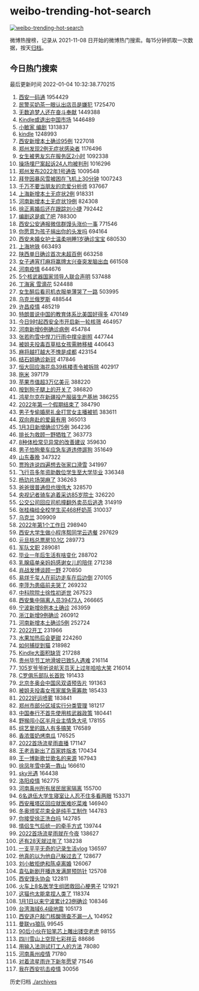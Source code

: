 # weibo-trending-hot-search

[![weibo-trending-hot-search](https://github.com/ameizi/weibo-trending-hot-search/actions/workflows/ci.yml/badge.svg)](https://github.com/ameizi/weibo-trending-hot-search/actions/workflows/ci.yml)

微博热搜榜，记录从 2021-11-08 日开始的微博热门搜索。每15分钟抓取一次数据，按天[归档](./archives)。

## 今日热门搜索

<!-- BEGIN --> 
最后更新时间 2022-01-04 10:32:38.770215 
1. [西安一码通](https://s.weibo.com/weibo?q=%23%E8%A5%BF%E5%AE%89%E4%B8%80%E7%A0%81%E9%80%9A%23&Refer=top) 1954429
1. [民警买奶茶一眼认出店员是嫌犯](https://s.weibo.com/weibo?q=%23%E6%B0%91%E8%AD%A6%E4%B9%B0%E5%A5%B6%E8%8C%B6%E4%B8%80%E7%9C%BC%E8%AE%A4%E5%87%BA%E5%BA%97%E5%91%98%E6%98%AF%E5%AB%8C%E7%8A%AF%23&Refer=top) 1725470
1. [无数追梦人还在奋斗奉献](https://s.weibo.com/weibo?q=%23%E6%97%A0%E6%95%B0%E8%BF%BD%E6%A2%A6%E4%BA%BA%E8%BF%98%E5%9C%A8%E5%A5%8B%E6%96%97%E5%A5%89%E7%8C%AE%23&Refer=top) 1449388
1. [Kindle或退出中国市场](https://s.weibo.com/weibo?q=%23Kindle%E6%88%96%E9%80%80%E5%87%BA%E4%B8%AD%E5%9B%BD%E5%B8%82%E5%9C%BA%23&Refer=top) 1446489
1. [小敏家 编剧](https://s.weibo.com/weibo?q=%E5%B0%8F%E6%95%8F%E5%AE%B6%20%E7%BC%96%E5%89%A7&Refer=top) 1313837
1. [kindle](https://s.weibo.com/weibo?q=kindle&Refer=top) 1248993
1. [西安新增本土确诊95例](https://s.weibo.com/weibo?q=%23%E8%A5%BF%E5%AE%89%E6%96%B0%E5%A2%9E%E6%9C%AC%E5%9C%9F%E7%A1%AE%E8%AF%8A95%E4%BE%8B%23&Refer=top) 1227018
1. [郑州发现2例无症状感染者](https://s.weibo.com/weibo?q=%23%E9%83%91%E5%B7%9E%E5%8F%91%E7%8E%B02%E4%BE%8B%E6%97%A0%E7%97%87%E7%8A%B6%E6%84%9F%E6%9F%93%E8%80%85%23&Refer=top) 1176496
1. [女生被男友忘在服务区2小时](https://s.weibo.com/weibo?q=%23%E5%A5%B3%E7%94%9F%E8%A2%AB%E7%94%B7%E5%8F%8B%E5%BF%98%E5%9C%A8%E6%9C%8D%E5%8A%A1%E5%8C%BA2%E5%B0%8F%E6%97%B6%23&Refer=top) 1092338
1. [操场埋尸案起诉24人均被判刑](https://s.weibo.com/weibo?q=%23%E6%93%8D%E5%9C%BA%E5%9F%8B%E5%B0%B8%E6%A1%88%E8%B5%B7%E8%AF%8924%E4%BA%BA%E5%9D%87%E8%A2%AB%E5%88%A4%E5%88%91%23&Refer=top) 1016296
1. [郑州发布2022年1号通告](https://s.weibo.com/weibo?q=%23%E9%83%91%E5%B7%9E%E5%8F%91%E5%B8%832022%E5%B9%B41%E5%8F%B7%E9%80%9A%E5%91%8A%23&Refer=top) 1009548
1. [拜登因暴风雪被困在飞机上30分钟](https://s.weibo.com/weibo?q=%23%E6%8B%9C%E7%99%BB%E5%9B%A0%E6%9A%B4%E9%A3%8E%E9%9B%AA%E8%A2%AB%E5%9B%B0%E5%9C%A8%E9%A3%9E%E6%9C%BA%E4%B8%8A30%E5%88%86%E9%92%9F%23&Refer=top) 1007243
1. [千万不要当朋友的恋爱分析师](https://s.weibo.com/weibo?q=%23%E5%8D%83%E4%B8%87%E4%B8%8D%E8%A6%81%E5%BD%93%E6%9C%8B%E5%8F%8B%E7%9A%84%E6%81%8B%E7%88%B1%E5%88%86%E6%9E%90%E5%B8%88%23&Refer=top) 937667
1. [上海新增本土无症状2例](https://s.weibo.com/weibo?q=%23%E4%B8%8A%E6%B5%B7%E6%96%B0%E5%A2%9E%E6%9C%AC%E5%9C%9F%E6%97%A0%E7%97%87%E7%8A%B62%E4%BE%8B%23&Refer=top) 918331
1. [河南新增本土无症状19例](https://s.weibo.com/weibo?q=%23%E6%B2%B3%E5%8D%97%E6%96%B0%E5%A2%9E%E6%9C%AC%E5%9C%9F%E6%97%A0%E7%97%87%E7%8A%B619%E4%BE%8B%23&Refer=top) 824308
1. [徐正离婚后还在跟踪刘小捷](https://s.weibo.com/weibo?q=%23%E5%BE%90%E6%AD%A3%E7%A6%BB%E5%A9%9A%E5%90%8E%E8%BF%98%E5%9C%A8%E8%B7%9F%E8%B8%AA%E5%88%98%E5%B0%8F%E6%8D%B7%23&Refer=top) 792442
1. [编剧这是疯了吧](https://s.weibo.com/weibo?q=%23%E7%BC%96%E5%89%A7%E8%BF%99%E6%98%AF%E7%96%AF%E4%BA%86%E5%90%A7%23&Refer=top) 788300
1. [西安公安通报微信群馒头涨价一事](https://s.weibo.com/weibo?q=%23%E8%A5%BF%E5%AE%89%E5%85%AC%E5%AE%89%E9%80%9A%E6%8A%A5%E5%BE%AE%E4%BF%A1%E7%BE%A4%E9%A6%92%E5%A4%B4%E6%B6%A8%E4%BB%B7%E4%B8%80%E4%BA%8B%23&Refer=top) 771546
1. [你愿意为孩子捐出你的头发吗](https://s.weibo.com/weibo?q=%23%E4%BD%A0%E6%84%BF%E6%84%8F%E4%B8%BA%E5%AD%A9%E5%AD%90%E6%8D%90%E5%87%BA%E4%BD%A0%E7%9A%84%E5%A4%B4%E5%8F%91%E5%90%97%23&Refer=top) 694164
1. [西安未婚女护士温柔哄睡1岁确诊宝宝](https://s.weibo.com/weibo?q=%23%E8%A5%BF%E5%AE%89%E6%9C%AA%E5%A9%9A%E5%A5%B3%E6%8A%A4%E5%A3%AB%E6%B8%A9%E6%9F%94%E5%93%84%E7%9D%A11%E5%B2%81%E7%A1%AE%E8%AF%8A%E5%AE%9D%E5%AE%9D%23&Refer=top) 680530
1. [上海地铁](https://s.weibo.com/weibo?q=%E4%B8%8A%E6%B5%B7%E5%9C%B0%E9%93%81&Refer=top) 663493
1. [陕西单日确诊首次未超百例](https://s.weibo.com/weibo?q=%23%E9%99%95%E8%A5%BF%E5%8D%95%E6%97%A5%E7%A1%AE%E8%AF%8A%E9%A6%96%E6%AC%A1%E6%9C%AA%E8%B6%85%E7%99%BE%E4%BE%8B%23&Refer=top) 663258
1. [女子通宵打麻将赢牌太兴奋突发脑出血](https://s.weibo.com/weibo?q=%23%E5%A5%B3%E5%AD%90%E9%80%9A%E5%AE%B5%E6%89%93%E9%BA%BB%E5%B0%86%E8%B5%A2%E7%89%8C%E5%A4%AA%E5%85%B4%E5%A5%8B%E7%AA%81%E5%8F%91%E8%84%91%E5%87%BA%E8%A1%80%23&Refer=top) 661508
1. [河南疫情](https://s.weibo.com/weibo?q=%23%E6%B2%B3%E5%8D%97%E7%96%AB%E6%83%85%23&Refer=top) 644676
1. [5个核武器国家领导人联合声明](https://s.weibo.com/weibo?q=%235%E4%B8%AA%E6%A0%B8%E6%AD%A6%E5%99%A8%E5%9B%BD%E5%AE%B6%E9%A2%86%E5%AF%BC%E4%BA%BA%E8%81%94%E5%90%88%E5%A3%B0%E6%98%8E%23&Refer=top) 537488
1. [丁海寅 雪滴花](https://s.weibo.com/weibo?q=%E4%B8%81%E6%B5%B7%E5%AF%85%20%E9%9B%AA%E6%BB%B4%E8%8A%B1&Refer=top) 524488
1. [女生醉后看司机衣服单薄哭了一路](https://s.weibo.com/weibo?q=%23%E5%A5%B3%E7%94%9F%E9%86%89%E5%90%8E%E7%9C%8B%E5%8F%B8%E6%9C%BA%E8%A1%A3%E6%9C%8D%E5%8D%95%E8%96%84%E5%93%AD%E4%BA%86%E4%B8%80%E8%B7%AF%23&Refer=top) 503995
1. [乌克兰俄罗斯](https://s.weibo.com/weibo?q=%E4%B9%8C%E5%85%8B%E5%85%B0%E4%BF%84%E7%BD%97%E6%96%AF&Refer=top) 488544
1. [许昌疫情](https://s.weibo.com/weibo?q=%E8%AE%B8%E6%98%8C%E7%96%AB%E6%83%85&Refer=top) 485219
1. [特朗普说中国的教育体系比美国好得多](https://s.weibo.com/weibo?q=%23%E7%89%B9%E6%9C%97%E6%99%AE%E8%AF%B4%E4%B8%AD%E5%9B%BD%E7%9A%84%E6%95%99%E8%82%B2%E4%BD%93%E7%B3%BB%E6%AF%94%E7%BE%8E%E5%9B%BD%E5%A5%BD%E5%BE%97%E5%A4%9A%23&Refer=top) 470149
1. [今日9时起西安全市开启新一轮核筛](https://s.weibo.com/weibo?q=%23%E4%BB%8A%E6%97%A59%E6%97%B6%E8%B5%B7%E8%A5%BF%E5%AE%89%E5%85%A8%E5%B8%82%E5%BC%80%E5%90%AF%E6%96%B0%E4%B8%80%E8%BD%AE%E6%A0%B8%E7%AD%9B%23&Refer=top) 464957
1. [河南新增6例确诊病例](https://s.weibo.com/weibo?q=%23%E6%B2%B3%E5%8D%97%E6%96%B0%E5%A2%9E6%E4%BE%8B%E7%A1%AE%E8%AF%8A%E7%97%85%E4%BE%8B%23&Refer=top) 454784
1. [张若昀雪中悍刀行雨中撑伞剧照](https://s.weibo.com/weibo?q=%23%E5%BC%A0%E8%8B%A5%E6%98%80%E9%9B%AA%E4%B8%AD%E6%82%8D%E5%88%80%E8%A1%8C%E9%9B%A8%E4%B8%AD%E6%92%91%E4%BC%9E%E5%89%A7%E7%85%A7%23&Refer=top) 447744
1. [被姐夫投毒百草枯女孩需肺移植](https://s.weibo.com/weibo?q=%23%E8%A2%AB%E5%A7%90%E5%A4%AB%E6%8A%95%E6%AF%92%E7%99%BE%E8%8D%89%E6%9E%AF%E5%A5%B3%E5%AD%A9%E9%9C%80%E8%82%BA%E7%A7%BB%E6%A4%8D%23&Refer=top) 440643
1. [麻将越打越大不愧是成都](https://s.weibo.com/weibo?q=%23%E9%BA%BB%E5%B0%86%E8%B6%8A%E6%89%93%E8%B6%8A%E5%A4%A7%E4%B8%8D%E6%84%A7%E6%98%AF%E6%88%90%E9%83%BD%23&Refer=top) 423154
1. [结石姐确诊新冠](https://s.weibo.com/weibo?q=%23%E7%BB%93%E7%9F%B3%E5%A7%90%E7%A1%AE%E8%AF%8A%E6%96%B0%E5%86%A0%23&Refer=top) 417846
1. [恒大回应海花岛39栋楼责令被拆除](https://s.weibo.com/weibo?q=%23%E6%81%92%E5%A4%A7%E5%9B%9E%E5%BA%94%E6%B5%B7%E8%8A%B1%E5%B2%9B39%E6%A0%8B%E6%A5%BC%E8%B4%A3%E4%BB%A4%E8%A2%AB%E6%8B%86%E9%99%A4%23&Refer=top) 402917
1. [拖米](https://s.weibo.com/weibo?q=%E6%8B%96%E7%B1%B3&Refer=top) 397179
1. [苹果市值超3万亿美元](https://s.weibo.com/weibo?q=%23%E8%8B%B9%E6%9E%9C%E5%B8%82%E5%80%BC%E8%B6%853%E4%B8%87%E4%BA%BF%E7%BE%8E%E5%85%83%23&Refer=top) 388220
1. [按到狗子腿上的开关了](https://s.weibo.com/weibo?q=%E6%8C%89%E5%88%B0%E7%8B%97%E5%AD%90%E8%85%BF%E4%B8%8A%E7%9A%84%E5%BC%80%E5%85%B3%E4%BA%86&Refer=top) 386820
1. [鸿星尔克在新疆投产服装生产基地](https://s.weibo.com/weibo?q=%23%E9%B8%BF%E6%98%9F%E5%B0%94%E5%85%8B%E5%9C%A8%E6%96%B0%E7%96%86%E6%8A%95%E4%BA%A7%E6%9C%8D%E8%A3%85%E7%94%9F%E4%BA%A7%E5%9F%BA%E5%9C%B0%23&Refer=top) 386255
1. [2022年第一个假期结束了](https://s.weibo.com/weibo?q=2022%E5%B9%B4%E7%AC%AC%E4%B8%80%E4%B8%AA%E5%81%87%E6%9C%9F%E7%BB%93%E6%9D%9F%E4%BA%86&Refer=top) 384790
1. [男子专偷婚房礼金打赏女主播被抓](https://s.weibo.com/weibo?q=%23%E7%94%B7%E5%AD%90%E4%B8%93%E5%81%B7%E5%A9%9A%E6%88%BF%E7%A4%BC%E9%87%91%E6%89%93%E8%B5%8F%E5%A5%B3%E4%B8%BB%E6%92%AD%E8%A2%AB%E6%8A%93%23&Refer=top) 383611
1. [双向奔赴的爱最有用](https://s.weibo.com/weibo?q=%23%E5%8F%8C%E5%90%91%E5%A5%94%E8%B5%B4%E7%9A%84%E7%88%B1%E6%9C%80%E6%9C%89%E7%94%A8%23&Refer=top) 365013
1. [1月3日新增确诊175例](https://s.weibo.com/weibo?q=%231%E6%9C%883%E6%97%A5%E6%96%B0%E5%A2%9E%E7%A1%AE%E8%AF%8A175%E4%BE%8B%23&Refer=top) 364236
1. [排长为救顾一野牺牲了](https://s.weibo.com/weibo?q=%23%E6%8E%92%E9%95%BF%E4%B8%BA%E6%95%91%E9%A1%BE%E4%B8%80%E9%87%8E%E7%89%BA%E7%89%B2%E4%BA%86%23&Refer=top) 363773
1. [8种体检常见异常的改善建议](https://s.weibo.com/weibo?q=%238%E7%A7%8D%E4%BD%93%E6%A3%80%E5%B8%B8%E8%A7%81%E5%BC%82%E5%B8%B8%E7%9A%84%E6%94%B9%E5%96%84%E5%BB%BA%E8%AE%AE%23&Refer=top) 359630
1. [男子怕狗晕车应急车道违停遛狗](https://s.weibo.com/weibo?q=%23%E7%94%B7%E5%AD%90%E6%80%95%E7%8B%97%E6%99%95%E8%BD%A6%E5%BA%94%E6%80%A5%E8%BD%A6%E9%81%93%E8%BF%9D%E5%81%9C%E9%81%9B%E7%8B%97%23&Refer=top) 351649
1. [山东春晚](https://s.weibo.com/weibo?q=%E5%B1%B1%E4%B8%9C%E6%98%A5%E6%99%9A&Refer=top) 347322
1. [贾玲连说四遍想去张家口滑雪](https://s.weibo.com/weibo?q=%23%E8%B4%BE%E7%8E%B2%E8%BF%9E%E8%AF%B4%E5%9B%9B%E9%81%8D%E6%83%B3%E5%8E%BB%E5%BC%A0%E5%AE%B6%E5%8F%A3%E6%BB%91%E9%9B%AA%23&Refer=top) 341997
1. [飞行员多年资助数位学生至大学毕业](https://s.weibo.com/weibo?q=%23%E9%A3%9E%E8%A1%8C%E5%91%98%E5%A4%9A%E5%B9%B4%E8%B5%84%E5%8A%A9%E6%95%B0%E4%BD%8D%E5%AD%A6%E7%94%9F%E8%87%B3%E5%A4%A7%E5%AD%A6%E6%AF%95%E4%B8%9A%23&Refer=top) 336348
1. [杨玏片场哭麻了](https://s.weibo.com/weibo?q=%23%E6%9D%A8%E7%8E%8F%E7%89%87%E5%9C%BA%E5%93%AD%E9%BA%BB%E4%BA%86%23&Refer=top) 336263
1. [爸爸很普通但也很伟大](https://s.weibo.com/weibo?q=%23%E7%88%B8%E7%88%B8%E5%BE%88%E6%99%AE%E9%80%9A%E4%BD%86%E4%B9%9F%E5%BE%88%E4%BC%9F%E5%A4%A7%23&Refer=top) 328570
1. [央视记者骑车追着采访85岁院士](https://s.weibo.com/weibo?q=%23%E5%A4%AE%E8%A7%86%E8%AE%B0%E8%80%85%E9%AA%91%E8%BD%A6%E8%BF%BD%E7%9D%80%E9%87%87%E8%AE%BF85%E5%B2%81%E9%99%A2%E5%A3%AB%23&Refer=top) 326220
1. [公交公司回应司机撞翻外卖员后逃逸](https://s.weibo.com/weibo?q=%23%E5%85%AC%E4%BA%A4%E5%85%AC%E5%8F%B8%E5%9B%9E%E5%BA%94%E5%8F%B8%E6%9C%BA%E6%92%9E%E7%BF%BB%E5%A4%96%E5%8D%96%E5%91%98%E5%90%8E%E9%80%83%E9%80%B8%23&Refer=top) 314919
1. [张桂梅给全校学生买468杯奶茶](https://s.weibo.com/weibo?q=%23%E5%BC%A0%E6%A1%82%E6%A2%85%E7%BB%99%E5%85%A8%E6%A0%A1%E5%AD%A6%E7%94%9F%E4%B9%B0468%E6%9D%AF%E5%A5%B6%E8%8C%B6%23&Refer=top) 310037
1. [乌克兰](https://s.weibo.com/weibo?q=%E4%B9%8C%E5%85%8B%E5%85%B0&Refer=top) 309909
1. [2022年第1个工作日](https://s.weibo.com/weibo?q=%232022%E5%B9%B4%E7%AC%AC1%E4%B8%AA%E5%B7%A5%E4%BD%9C%E6%97%A5%23&Refer=top) 298940
1. [西安大学生做小程序帮同学云选餐](https://s.weibo.com/weibo?q=%23%E8%A5%BF%E5%AE%89%E5%A4%A7%E5%AD%A6%E7%94%9F%E5%81%9A%E5%B0%8F%E7%A8%8B%E5%BA%8F%E5%B8%AE%E5%90%8C%E5%AD%A6%E4%BA%91%E9%80%89%E9%A4%90%23&Refer=top) 297629
1. [元旦档总票房10.1亿](https://s.weibo.com/weibo?q=%23%E5%85%83%E6%97%A6%E6%A1%A3%E6%80%BB%E7%A5%A8%E6%88%BF10.1%E4%BA%BF%23&Refer=top) 289773
1. [军队文职](https://s.weibo.com/weibo?q=%E5%86%9B%E9%98%9F%E6%96%87%E8%81%8C&Refer=top) 289081
1. [毕业一年后生活有啥变化](https://s.weibo.com/weibo?q=%23%E6%AF%95%E4%B8%9A%E4%B8%80%E5%B9%B4%E5%90%8E%E7%94%9F%E6%B4%BB%E6%9C%89%E5%95%A5%E5%8F%98%E5%8C%96%23&Refer=top) 288702
1. [乳腺癌单亲妈妈感谢女儿的陪伴](https://s.weibo.com/weibo?q=%23%E4%B9%B3%E8%85%BA%E7%99%8C%E5%8D%95%E4%BA%B2%E5%A6%88%E5%A6%88%E6%84%9F%E8%B0%A2%E5%A5%B3%E5%84%BF%E7%9A%84%E9%99%AA%E4%BC%B4%23&Refer=top) 271238
1. [肖战发博谈顾一野](https://s.weibo.com/weibo?q=%23%E8%82%96%E6%88%98%E5%8F%91%E5%8D%9A%E8%B0%88%E9%A1%BE%E4%B8%80%E9%87%8E%23&Refer=top) 270850
1. [易烊千玺人在前边走车在后边倒](https://s.weibo.com/weibo?q=%23%E6%98%93%E7%83%8A%E5%8D%83%E7%8E%BA%E4%BA%BA%E5%9C%A8%E5%89%8D%E8%BE%B9%E8%B5%B0%E8%BD%A6%E5%9C%A8%E5%90%8E%E8%BE%B9%E5%80%92%23&Refer=top) 270105
1. [李萍为患癌前夫哭了](https://s.weibo.com/weibo?q=%23%E6%9D%8E%E8%90%8D%E4%B8%BA%E6%82%A3%E7%99%8C%E5%89%8D%E5%A4%AB%E5%93%AD%E4%BA%86%23&Refer=top) 269232
1. [中科院院士徐性初逝世](https://s.weibo.com/weibo?q=%23%E4%B8%AD%E7%A7%91%E9%99%A2%E9%99%A2%E5%A3%AB%E5%BE%90%E6%80%A7%E5%88%9D%E9%80%9D%E4%B8%96%23&Refer=top) 267523
1. [西安集中隔离人员39473人](https://s.weibo.com/weibo?q=%23%E8%A5%BF%E5%AE%89%E9%9B%86%E4%B8%AD%E9%9A%94%E7%A6%BB%E4%BA%BA%E5%91%9839473%E4%BA%BA%23&Refer=top) 266665
1. [宁波新增8例本土确诊](https://s.weibo.com/weibo?q=%23%E5%AE%81%E6%B3%A2%E6%96%B0%E5%A2%9E8%E4%BE%8B%E6%9C%AC%E5%9C%9F%E7%A1%AE%E8%AF%8A%23&Refer=top) 263959
1. [浙江新增9例确诊](https://s.weibo.com/weibo?q=%23%E6%B5%99%E6%B1%9F%E6%96%B0%E5%A2%9E9%E4%BE%8B%E7%A1%AE%E8%AF%8A%23&Refer=top) 260912
1. [河南新增本土确诊5例](https://s.weibo.com/weibo?q=%23%E6%B2%B3%E5%8D%97%E6%96%B0%E5%A2%9E%E6%9C%AC%E5%9C%9F%E7%A1%AE%E8%AF%8A5%E4%BE%8B%23&Refer=top) 252724
1. [2022开工](https://s.weibo.com/weibo?q=2022%E5%BC%80%E5%B7%A5&Refer=top) 231966
1. [水果加热后会更甜](https://s.weibo.com/weibo?q=%23%E6%B0%B4%E6%9E%9C%E5%8A%A0%E7%83%AD%E5%90%8E%E4%BC%9A%E6%9B%B4%E7%94%9C%23&Refer=top) 224260
1. [如何捕捉到猫](https://s.weibo.com/weibo?q=%23%E5%A6%82%E4%BD%95%E6%8D%95%E6%8D%89%E5%88%B0%E7%8C%AB%23&Refer=top) 218982
1. [Kindle大面积缺货](https://s.weibo.com/weibo?q=%23Kindle%E5%A4%A7%E9%9D%A2%E7%A7%AF%E7%BC%BA%E8%B4%A7%23&Refer=top) 217288
1. [贵州毕节工地滑坡已致5人遇难](https://s.weibo.com/weibo?q=%23%E8%B4%B5%E5%B7%9E%E6%AF%95%E8%8A%82%E5%B7%A5%E5%9C%B0%E6%BB%91%E5%9D%A1%E5%B7%B2%E8%87%B45%E4%BA%BA%E9%81%87%E9%9A%BE%23&Refer=top) 216114
1. [105岁爷爷听说航天员天上过年哈哈大笑](https://s.weibo.com/weibo?q=%23105%E5%B2%81%E7%88%B7%E7%88%B7%E5%90%AC%E8%AF%B4%E8%88%AA%E5%A4%A9%E5%91%98%E5%A4%A9%E4%B8%8A%E8%BF%87%E5%B9%B4%E5%93%88%E5%93%88%E5%A4%A7%E7%AC%91%23&Refer=top) 216014
1. [C罗俱乐部队长首败](https://s.weibo.com/weibo?q=%23C%E7%BD%97%E4%BF%B1%E4%B9%90%E9%83%A8%E9%98%9F%E9%95%BF%E9%A6%96%E8%B4%A5%23&Refer=top) 191433
1. [北京冬奥会中国风双语预告片](https://s.weibo.com/weibo?q=%23%E5%8C%97%E4%BA%AC%E5%86%AC%E5%A5%A5%E4%BC%9A%E4%B8%AD%E5%9B%BD%E9%A3%8E%E5%8F%8C%E8%AF%AD%E9%A2%84%E5%91%8A%E7%89%87%23&Refer=top) 191363
1. [被姐夫投毒女孩家属急需筹款](https://s.weibo.com/weibo?q=%23%E8%A2%AB%E5%A7%90%E5%A4%AB%E6%8A%95%E6%AF%92%E5%A5%B3%E5%AD%A9%E5%AE%B6%E5%B1%9E%E6%80%A5%E9%9C%80%E7%AD%B9%E6%AC%BE%23&Refer=top) 185433
1. [2022好运喷雾](https://s.weibo.com/weibo?q=2022%E5%A5%BD%E8%BF%90%E5%96%B7%E9%9B%BE&Refer=top) 183841
1. [郑州市部分区域实行分类管理](https://s.weibo.com/weibo?q=%23%E9%83%91%E5%B7%9E%E5%B8%82%E9%83%A8%E5%88%86%E5%8C%BA%E5%9F%9F%E5%AE%9E%E8%A1%8C%E5%88%86%E7%B1%BB%E7%AE%A1%E7%90%86%23&Refer=top) 181217
1. [中国奉行不首先使用核武器政策](https://s.weibo.com/weibo?q=%23%E4%B8%AD%E5%9B%BD%E5%A5%89%E8%A1%8C%E4%B8%8D%E9%A6%96%E5%85%88%E4%BD%BF%E7%94%A8%E6%A0%B8%E6%AD%A6%E5%99%A8%E6%94%BF%E7%AD%96%23&Refer=top) 180441
1. [野猴闯小区半月业主情急大吼](https://s.weibo.com/weibo?q=%23%E9%87%8E%E7%8C%B4%E9%97%AF%E5%B0%8F%E5%8C%BA%E5%8D%8A%E6%9C%88%E4%B8%9A%E4%B8%BB%E6%83%85%E6%80%A5%E5%A4%A7%E5%90%BC%23&Refer=top) 178155
1. [综艺里的路人有多搞笑](https://s.weibo.com/weibo?q=%23%E7%BB%BC%E8%89%BA%E9%87%8C%E7%9A%84%E8%B7%AF%E4%BA%BA%E6%9C%89%E5%A4%9A%E6%90%9E%E7%AC%91%23&Refer=top) 176589
1. [香浓蛋奶烤南瓜](https://s.weibo.com/weibo?q=%23%E9%A6%99%E6%B5%93%E8%9B%8B%E5%A5%B6%E7%83%A4%E5%8D%97%E7%93%9C%23&Refer=top) 176525
1. [2022首场流星雨直播](https://s.weibo.com/weibo?q=%232022%E9%A6%96%E5%9C%BA%E6%B5%81%E6%98%9F%E9%9B%A8%E7%9B%B4%E6%92%AD%23&Refer=top) 171147
1. [王老吉新出了百家姓版本](https://s.weibo.com/weibo?q=%23%E7%8E%8B%E8%80%81%E5%90%89%E6%96%B0%E5%87%BA%E4%BA%86%E7%99%BE%E5%AE%B6%E5%A7%93%E7%89%88%E6%9C%AC%23&Refer=top) 170434
1. [王一博新歌廿歌名的来源](https://s.weibo.com/weibo?q=%23%E7%8E%8B%E4%B8%80%E5%8D%9A%E6%96%B0%E6%AD%8C%E5%BB%BF%E6%AD%8C%E5%90%8D%E7%9A%84%E6%9D%A5%E6%BA%90%23&Refer=top) 167943
1. [徐凤年雪中第一靠山](https://s.weibo.com/weibo?q=%23%E5%BE%90%E5%87%A4%E5%B9%B4%E9%9B%AA%E4%B8%AD%E7%AC%AC%E4%B8%80%E9%9D%A0%E5%B1%B1%23&Refer=top) 166610
1. [sky光遇](https://s.weibo.com/weibo?q=%23sky%E5%85%89%E9%81%87%23&Refer=top) 164438
1. [洛阳疫情](https://s.weibo.com/weibo?q=%23%E6%B4%9B%E9%98%B3%E7%96%AB%E6%83%85%23&Refer=top) 162775
1. [河南禹州所有居民居家隔离](https://s.weibo.com/weibo?q=%23%E6%B2%B3%E5%8D%97%E7%A6%B9%E5%B7%9E%E6%89%80%E6%9C%89%E5%B1%85%E6%B0%91%E5%B1%85%E5%AE%B6%E9%9A%94%E7%A6%BB%23&Refer=top) 155700
1. [6名退伍大学生寝室让人忍不住多看两眼](https://s.weibo.com/weibo?q=%236%E5%90%8D%E9%80%80%E4%BC%8D%E5%A4%A7%E5%AD%A6%E7%94%9F%E5%AF%9D%E5%AE%A4%E8%AE%A9%E4%BA%BA%E5%BF%8D%E4%B8%8D%E4%BD%8F%E5%A4%9A%E7%9C%8B%E4%B8%A4%E7%9C%BC%23&Refer=top) 153371
1. [西安雁塔区回应就医难吃菜难](https://s.weibo.com/weibo?q=%23%E8%A5%BF%E5%AE%89%E9%9B%81%E5%A1%94%E5%8C%BA%E5%9B%9E%E5%BA%94%E5%B0%B1%E5%8C%BB%E9%9A%BE%E5%90%83%E8%8F%9C%E9%9A%BE%23&Refer=top) 146940
1. [冬奥颁奖花束全是纯手工制作](https://s.weibo.com/weibo?q=%23%E5%86%AC%E5%A5%A5%E9%A2%81%E5%A5%96%E8%8A%B1%E6%9D%9F%E5%85%A8%E6%98%AF%E7%BA%AF%E6%89%8B%E5%B7%A5%E5%88%B6%E4%BD%9C%23&Refer=top) 144783
1. [你接受徐正洗白吗](https://s.weibo.com/weibo?q=%23%E4%BD%A0%E6%8E%A5%E5%8F%97%E5%BE%90%E6%AD%A3%E6%B4%97%E7%99%BD%E5%90%97%23&Refer=top) 142785
1. [情侣生气后统一的牵手方式](https://s.weibo.com/weibo?q=%23%E6%83%85%E4%BE%A3%E7%94%9F%E6%B0%94%E5%90%8E%E7%BB%9F%E4%B8%80%E7%9A%84%E7%89%B5%E6%89%8B%E6%96%B9%E5%BC%8F%23&Refer=top) 139744
1. [2022首场流星雨就在今夜](https://s.weibo.com/weibo?q=%232022%E9%A6%96%E5%9C%BA%E6%B5%81%E6%98%9F%E9%9B%A8%E5%B0%B1%E5%9C%A8%E4%BB%8A%E5%A4%9C%23&Refer=top) 138627
1. [还有28天就过年了](https://s.weibo.com/weibo?q=%23%E8%BF%98%E6%9C%8928%E5%A4%A9%E5%B0%B1%E8%BF%87%E5%B9%B4%E4%BA%86%23&Refer=top) 138238
1. [一支平平无奇的记录生活vlog](https://s.weibo.com/weibo?q=%E4%B8%80%E6%94%AF%E5%B9%B3%E5%B9%B3%E6%97%A0%E5%A5%87%E7%9A%84%E8%AE%B0%E5%BD%95%E7%94%9F%E6%B4%BBvlog&Refer=top) 136597
1. [他真的以为他自己躲过去了](https://s.weibo.com/weibo?q=%23%E4%BB%96%E7%9C%9F%E7%9A%84%E4%BB%A5%E4%B8%BA%E4%BB%96%E8%87%AA%E5%B7%B1%E8%BA%B2%E8%BF%87%E5%8E%BB%E4%BA%86%23&Refer=top) 128677
1. [刘小敏拒绝和陈卓离婚](https://s.weibo.com/weibo?q=%23%E5%88%98%E5%B0%8F%E6%95%8F%E6%8B%92%E7%BB%9D%E5%92%8C%E9%99%88%E5%8D%93%E7%A6%BB%E5%A9%9A%23&Refer=top) 126067
1. [袁弘新剧开播连发满屏预防针](https://s.weibo.com/weibo?q=%23%E8%A2%81%E5%BC%98%E6%96%B0%E5%89%A7%E5%BC%80%E6%92%AD%E8%BF%9E%E5%8F%91%E6%BB%A1%E5%B1%8F%E9%A2%84%E9%98%B2%E9%92%88%23&Refer=top) 125708
1. [西安馒头协会](https://s.weibo.com/weibo?q=%23%E8%A5%BF%E5%AE%89%E9%A6%92%E5%A4%B4%E5%8D%8F%E4%BC%9A%23&Refer=top) 122811
1. [火车上8名医学生组团救回心梗男子](https://s.weibo.com/weibo?q=%23%E7%81%AB%E8%BD%A6%E4%B8%8A8%E5%90%8D%E5%8C%BB%E5%AD%A6%E7%94%9F%E7%BB%84%E5%9B%A2%E6%95%91%E5%9B%9E%E5%BF%83%E6%A2%97%E7%94%B7%E5%AD%90%23&Refer=top) 121921
1. [这猫也太能拿捏人类了](https://s.weibo.com/weibo?q=%23%E8%BF%99%E7%8C%AB%E4%B9%9F%E5%A4%AA%E8%83%BD%E6%8B%BF%E6%8D%8F%E4%BA%BA%E7%B1%BB%E4%BA%86%23&Refer=top) 118374
1. [1月1日以来宁波累计23例确诊](https://s.weibo.com/weibo?q=%231%E6%9C%881%E6%97%A5%E4%BB%A5%E6%9D%A5%E5%AE%81%E6%B3%A2%E7%B4%AF%E8%AE%A123%E4%BE%8B%E7%A1%AE%E8%AF%8A%23&Refer=top) 108346
1. [台湾海域6.4级地震](https://s.weibo.com/weibo?q=%23%E5%8F%B0%E6%B9%BE%E6%B5%B7%E5%9F%9F6.4%E7%BA%A7%E5%9C%B0%E9%9C%87%23&Refer=top) 105173
1. [西安逐户敲门核酸筛查不漏一人](https://s.weibo.com/weibo?q=%23%E8%A5%BF%E5%AE%89%E9%80%90%E6%88%B7%E6%95%B2%E9%97%A8%E6%A0%B8%E9%85%B8%E7%AD%9B%E6%9F%A5%E4%B8%8D%E6%BC%8F%E4%B8%80%E4%BA%BA%23&Refer=top) 104952
1. [曼联vs狼队](https://s.weibo.com/weibo?q=%23%E6%9B%BC%E8%81%94vs%E7%8B%BC%E9%98%9F%23&Refer=top) 99545
1. [90后小伙在铅笔芯上雕出镂空老虎](https://s.weibo.com/weibo?q=%2390%E5%90%8E%E5%B0%8F%E4%BC%99%E5%9C%A8%E9%93%85%E7%AC%94%E8%8A%AF%E4%B8%8A%E9%9B%95%E5%87%BA%E9%95%82%E7%A9%BA%E8%80%81%E8%99%8E%23&Refer=top) 98155
1. [四川雪山上空现七彩祥云](https://s.weibo.com/weibo?q=%23%E5%9B%9B%E5%B7%9D%E9%9B%AA%E5%B1%B1%E4%B8%8A%E7%A9%BA%E7%8E%B0%E4%B8%83%E5%BD%A9%E7%A5%A5%E4%BA%91%23&Refer=top) 88686
1. [用输入法测试打工人的方法](https://s.weibo.com/weibo?q=%23%E7%94%A8%E8%BE%93%E5%85%A5%E6%B3%95%E6%B5%8B%E8%AF%95%E6%89%93%E5%B7%A5%E4%BA%BA%E7%9A%84%E6%96%B9%E6%B3%95%23&Refer=top) 78080
1. [河南禹州疫情](https://s.weibo.com/weibo?q=%23%E6%B2%B3%E5%8D%97%E7%A6%B9%E5%B7%9E%E7%96%AB%E6%83%85%23&Refer=top) 71780
1. [对着流星雨许下新年愿望](https://s.weibo.com/weibo?q=%23%E5%AF%B9%E7%9D%80%E6%B5%81%E6%98%9F%E9%9B%A8%E8%AE%B8%E4%B8%8B%E6%96%B0%E5%B9%B4%E6%84%BF%E6%9C%9B%23&Refer=top) 71546
1. [我在西安抗击疫情](https://s.weibo.com/weibo?q=%23%E6%88%91%E5%9C%A8%E8%A5%BF%E5%AE%89%E6%8A%97%E5%87%BB%E7%96%AB%E6%83%85%23&Refer=top) 30056
<!-- END -->

历史归档 [./archives](./archives)

